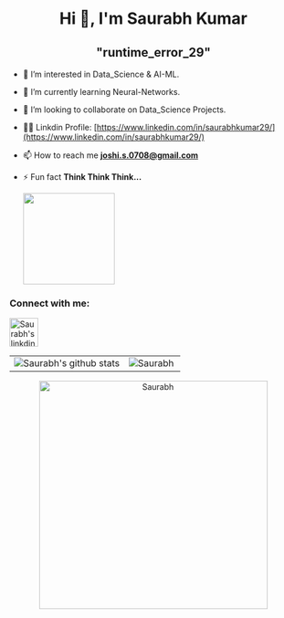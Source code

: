 <!---
runtime-error2905/runtime-error2905 is a ✨ special ✨ repository because its `README.md` (this file) appears on your GitHub profile.
You can click the Preview link to take a look at your changes.
--->

<h1 align="center">Hi 👋, I'm  Saurabh Kumar </h1>
<h2 align="center">"runtime_error_29"</h2>

- 👀 I’m interested in Data_Science & AI-ML.

- 🌱 I’m currently learning Neural-Networks.

- 💞️ I’m looking to collaborate on Data_Science Projects.

- 👨‍💻 Linkdin Profile: [https://www.linkedin.com/in/saurabhkumar29/](https://www.linkedin.com/in/saurabhkumar29/)

- 📫 How to reach me **joshi.s.0708@gmail.com**

- ⚡ Fun fact **Think Think Think...**

    <img src="https://komarev.com/ghpvc/?username=Saurabh2509" width=160px/>

<h3 align="left">Connect with me:</h3>
<p align="center">

<a href="https://www.linkedin.com/in/saurabhkumar29/" target="blank"><img align="center" src="https://user-images.githubusercontent.com/54509629/135730249-efac72bc-a6e2-4d31-a693-864bbbc2afac.gif" alt="Saurabh's linkdin" height="50" width="50" /></a>

<table>
    <tr>
        <td> <img align="center" src="https://github-readme-stats.vercel.app/api?username=Saurabh2509&show_icons=true&theme=radical" alt="Saurabh's github stats" /> </td>
        <td> <img align="left" src="https://github-readme-stats.vercel.app/api/top-langs/?username=Saurabh2509&layout=compact&theme=radical" alt="Saurabh" /> </td>
    </tr>
</table>

<p align="center"><img src="https://user-images.githubusercontent.com/54509629/135729677-82e1d8b4-5179-4d50-b428-c0413e23d1f2.gif" alt="Saurabh" width=400px/></p>

